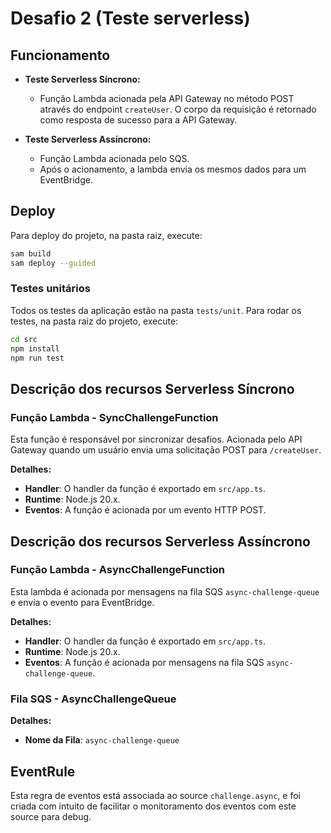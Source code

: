 # Desafio 2 (Teste serverless)

## Funcionamento

- **Teste Serverless Síncrono:**
  - Função Lambda acionada pela API Gateway no método POST através do endpoint `createUser`. O corpo da requisição é retornado como resposta de sucesso para a API Gateway.

- **Teste Serverless Assíncrono:**
  - Função Lambda acionada pelo SQS.
  - Após o acionamento, a lambda envia os mesmos dados para um EventBridge.


## Deploy
Para deploy do projeto, na pasta raiz, execute:

```bash
sam build
sam deploy --guided
```

### Testes unitários
Todos os testes da aplicação estão na pasta `tests/unit`.
Para rodar os testes, na pasta raiz do projeto, execute:

```bash
cd src
npm install
npm run test
```

## Descrição dos recursos Serverless Síncrono

### Função Lambda - SyncChallengeFunction

Esta função é responsável por sincronizar desafios. Acionada pelo API Gateway quando um usuário envia uma solicitação POST para `/createUser`.

**Detalhes:**
- **Handler**: O handler da função é exportado em `src/app.ts`.
- **Runtime**: Node.js 20.x.
- **Eventos**: A função é acionada por um evento HTTP POST.



## Descrição dos recursos Serverless Assíncrono


### Função Lambda - AsyncChallengeFunction

Esta lambda é acionada por mensagens na fila SQS `async-challenge-queue` e envia o evento para EventBridge.

**Detalhes:**
- **Handler**: O handler da função é exportado em `src/app.ts`.
- **Runtime**: Node.js 20.x.
- **Eventos**: A função é acionada por mensagens na fila SQS `async-challenge-queue`.

### Fila SQS - AsyncChallengeQueue

**Detalhes:**
- **Nome da Fila**: `async-challenge-queue`

## EventRule

Esta regra de eventos está associada ao source `challenge.async`, e foi criada com intuito de facilitar o monitoramento dos eventos com este source para debug.

